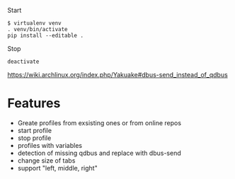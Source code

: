 Start

    $ virtualenv venv
    . venv/bin/activate
    pip install --editable .

Stop

    deactivate


https://wiki.archlinux.org/index.php/Yakuake#dbus-send_instead_of_qdbus


# Features

 - Greate profiles from exsisting ones or from online repos
 - start profile
 - stop profile
 - profiles with variables
 - detection of missing qdbus and replace with dbus-send 
 - change size of tabs
 - support "left, middle, right"



